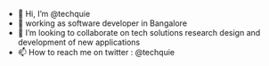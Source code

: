 - 👋 Hi, I’m @techquie
- 🌱 working as software developer in Bangalore 
- 💞️ I’m looking to collaborate on tech solutions research design and development of new applications
- 📫 How to reach me on twitter : @techquie

<!---
techquie/techquie is a ✨ special ✨ repository because its `README.md` (this file) appears on your GitHub profile.
You can click the Preview link to take a look at your changes.
--->
